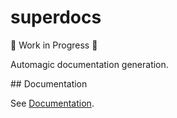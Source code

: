 # superdocs

🚧 Work in Progress 🚧

Automagic documentation generation.

## Documentation

See [Documentation](https://gordonmleigh.github.io/superdocs).
